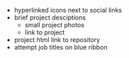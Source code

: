 - hyperlinked icons next to social links
- brief project desciptions
  - small project photos
  - link to project
- project html link to repository 
- attempt job titles on blue ribbon
